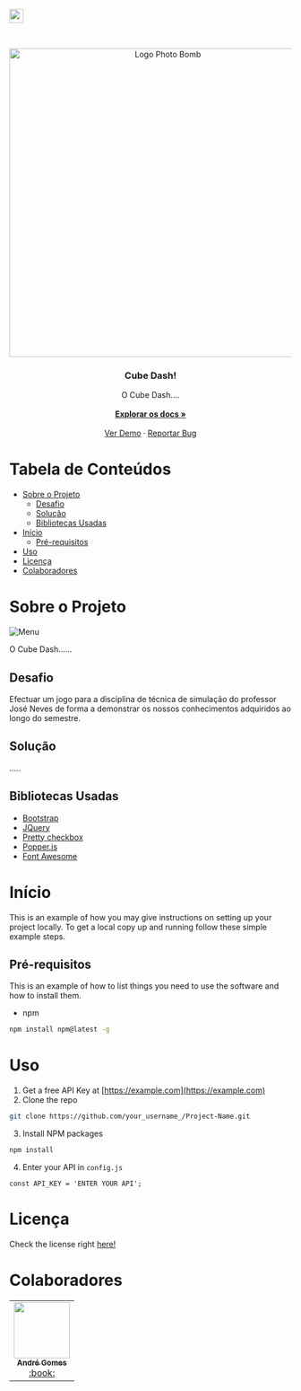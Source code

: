 
<!-- PROJECT SHIELDS -->
<!--
*** I'm using markdown "reference style" links for readability.
*** Reference links are enclosed in brackets [ ] instead of parentheses ( ).
*** See the bottom of this document for the declaration of the reference variables
*** for contributors-url, forks-url, etc. This is an optional, concise syntax you may use.
*** https://www.markdownguide.org/basic-syntax/#reference-style-links
-->
<!-- [![LinkedIn][linkedin-shield]][linkedin-url] -->
<a href="http://bit.ly/LinkedIn-Andre"><img src="https://img.shields.io/badge/linkedin-blue.svg?&style=for-the-badge&logo=linkedin&logoColor=white" height=25></a> 



<!-- PROJECT LOGO -->
<br />
<p align="center">
  <a href="http://bit.ly/GitHub-Andre" target=“_blank”>
    <img src="https://user-images.githubusercontent.com/48434290/117081669-4017af80-ad38-11eb-9af0-78d4a9dcc12c.png" width="550px" alt="Logo Photo Bomb">
  </a>

  <h3 align="center">Cube Dash!</h3>

  <p align="center">
    O Cube Dash....
    <br />
    <br />
    <a href="https://github.com/andrenevesgomes/Cube-Dash" target=“_blank”><strong>Explorar os docs »</strong></a>
    <br />
    <br />
    <a href="#" target=“_blank”>Ver Demo</a>
    ·
    <a href="https://github.com/andrenevesgomes/Cube-Dash/issues" target=“_blank”>Reportar Bug</a>
  </p>
</p>



<!-- TABLE OF CONTENTS -->
# Tabela de Conteúdos

* [Sobre o Projeto](#sobre-o-projeto)
  * [Desafio](desafio)
  * [Solução](#solução)
  * [Bibliotecas Usadas](#bibliotecas-usadas)
* [Início](#início)
  * [Pré-requisitos](#pré-requisitos)
* [Uso](#uso)
* [Licença](#licença)
* [Colaboradores](#colaboradores)



<!-- SOBRE O PROJETO -->
# Sobre o Projeto

![Menu](https://user-images.githubusercontent.com/48434290/117454928-8d656e00-af3e-11eb-9396-2a7a0392e4a4.png)

O Cube Dash......


## Desafio
Efectuar um jogo para a disciplina de técnica de simulação do professor José Neves de forma a demonstrar os nossos conhecimentos adquiridos ao longo do semestre.


## Solução
.....


## Bibliotecas Usadas
* [Bootstrap](https://getbootstrap.com)
* [JQuery](https://jquery.com)
* [Pretty checkbox](https://lokesh-coder.github.io/pretty-checkbox/)
* [Popper.js](https://popper.js.org/)
* [Font Awesome](https://fontawesome.com)



<!-- GETTING STARTED -->
# Início

This is an example of how you may give instructions on setting up your project locally.
To get a local copy up and running follow these simple example steps.

## Pré-requisitos

This is an example of how to list things you need to use the software and how to install them.
* npm
```sh
npm install npm@latest -g
```


<!-- USAGE EXAMPLES -->
# Uso

1. Get a free API Key at [https://example.com](https://example.com)
2. Clone the repo
```sh
git clone https://github.com/your_username_/Project-Name.git
```
3. Install NPM packages
```sh
npm install
```
4. Enter your API in `config.js`
```JS
const API_KEY = 'ENTER YOUR API';
```


<!-- LICENSE -->
# Licença

Check the license right [here!](https://github.com/andrenevesgomes/Cube-Dash/blob/master/LICENSE.md)



<!-- ALL-CONTRIBUTORS-LIST -->
# Colaboradores

<table>
  <tr>
    <td align="center"><a href="https://github.com/andrenevesgomes"><img src="https://user-images.githubusercontent.com/48434290/95869306-23e3ff00-0d63-11eb-89ea-fa1e8a6b95ae.jpg" width="100px;" alt=""/><br /><sub><b>André Gomes</b></sub></a></br><a href="https://andrenevesgomes.github.io/portfolio/" title="Portfólio">:book:</a></td></tr>
</table>

